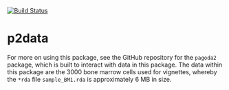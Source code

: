 [![Build Status](https://api.travis-ci.com/kharchenkolab/sccore.svg?branch=master)](https://travis-ci.com/github/kharchenkolab/p2data)

# p2data

For more on using this package, see the GitHub repository for the `pagoda2` package, which is built to interact with data in this package. The data within this package are the 3000 bone marrow cells used for vignettes, whereby the `*rda` file `sample_BM1.rda` is approximately 6 MB in size.

 